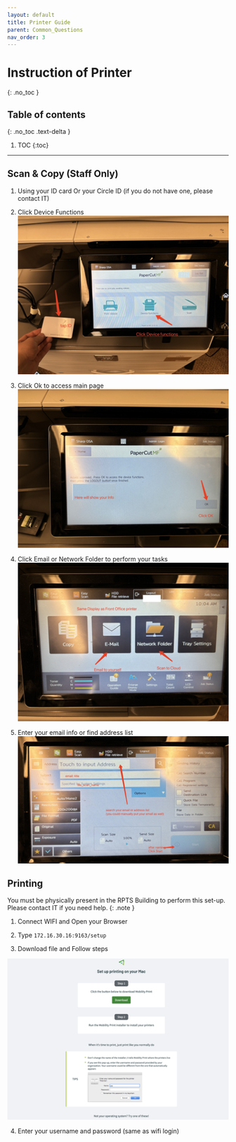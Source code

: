 ```yaml
---
layout: default
title: Printer Guide
parent: Common_Questions
nav_order: 3
---
```

# Instruction of Printer
{: .no_toc }

## Table of contents
{: .no_toc .text-delta }

1. TOC
{:toc}

---


## Scan & Copy (Staff Only)

1. Using your ID card Or your Circle ID (if you do not have one, please contact IT)  
2. Click Device Functions
![](../../assets/images/print1.jpg)  



3. Click Ok to access main page  
![](../../assets/images/print2.jpg)    


4. Click Email or Network Folder to perform your tasks  
![](../../assets/images/print3.jpg)  


5. Enter your email info or find address list  
![](../../assets/images/print4.jpg)  



## Printing  

You must be physically present in the RPTS Building to perform this set-up. Please contact IT if you need help.
{: .note }  

1. Connect WIFI and Open your Browser  


2. Type `172.16.30.16:9163/setup`   


3. Download file and Follow steps  

![](../../assets/images/print5.png)  

4. Enter your username and password (same as wifi login)



